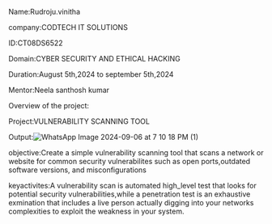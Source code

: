 Name:Rudroju.vinitha

company:CODTECH IT SOLUTIONS

ID:CT08DS6522

Domain:CYBER SECURITY AND ETHICAL HACKING

Duration:August 5th,2024 to september 5th,2024

Mentor:Neela santhosh kumar

Overview of the project:

Project:VULNERABILITY SCANNING TOOL

Output:![WhatsApp Image 2024-09-06 at 7 10 18 PM (1)](https://github.com/user-attachments/assets/d5cfb1ad-5310-4769-9633-d8cae56931b7)


objective:Create a simple vulnerability scanning tool that scans a network or website for common security vulnerabilites
such as open ports,outdated software versions, and misconfigurations 

keyactivites:A vulnerability scan is automated high_level test that looks for potential security vulnerabilities,while a penetration test is an exhaustive exmination that includes a live person actually digging into your networks complexities to exploit the weakness in your system.
